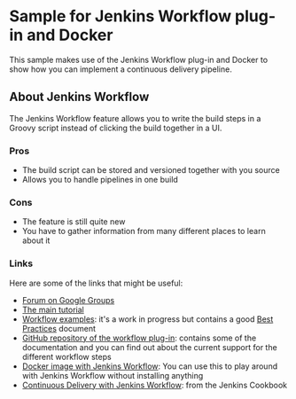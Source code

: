 # Sample for Jenkins Workflow plug-in and Docker

This sample makes use of the Jenkins Workflow plug-in and Docker to show how you can implement a continuous delivery pipeline.

## About Jenkins Workflow

The Jenkins Workflow feature allows you to write the build steps in a Groovy script instead of clicking the build together in a UI.

### Pros
* The build script can be stored and versioned together with you source
* Allows you to handle pipelines in one build

### Cons
* The feature is still quite new
* You have to gather information from many different places to learn about it

### Links
Here are some of the links that might be useful:

* [Forum on Google Groups](https://groups.google.com/forum/#!topicsearchin/jenkinsci-users/workflow)
* [The main tutorial](https://github.com/jenkinsci/workflow-plugin/blob/master/TUTORIAL.md)
* [Workflow examples](https://github.com/jenkinsci/workflow-examples): it's a work in progress but contains a good [Best Practices](https://github.com/jenkinsci/workflow-examples/blob/master/docs/BEST_PRACTICES.md) document
* [GitHub repository of the workflow plug-in](https://github.com/jenkinsci/workflow-plugin): contains some of the documentation and you can find out about the current support for the different workflow steps
* [Docker image with Jenkins Workflow](https://github.com/jenkinsci/workflow-plugin/blob/master/demo/README.md): You can use this to play around with Jenkins Workflow without installing anything
* [Continuous Delivery with Jenkins Workflow](http://documentation.cloudbees.com/docs/cookbook/_continuous_delivery_with_jenkins_workflow.html): from the Jenkins Cookbook
